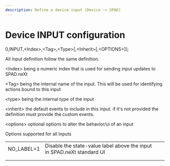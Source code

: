 ```yaml
---
description: Define a device input (Device -> SPAD)
---
```


# Device INPUT configuration

0,INPUT,\<Index>,\<Tag>,\<Type>\[,\<Inherit>\[,\<OPTIONS>]];

All input definition follow the same definition.

\<Index> being a numeric index that is used for sending input updates to SPAD.neXt

\<Tag> being the internal name of the input. This will be used for identifying actions bound to this input

\<type> being the internal type of the input

\<inherit> the default events to include in this input. if it's not provided the definition must provide the custom events.

\<options> optional options to alter the behavior/ui of an input

Options supported for all Inputs

|             |                                                                        |   |
| ----------- | ---------------------------------------------------------------------- | - |
| NO\_LABEL=1 | Disable the state-value label above the input in SPAD.neXt standard UI |   |
|             |                                                                        |   |
|             |                                                                        |   |

